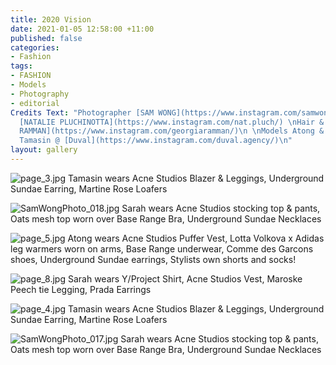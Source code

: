 ```yaml
---
title: 2020 Vision
date: 2021-01-05 12:58:00 +11:00
published: false
categories:
- Fashion
tags:
- FASHION
- Models
- Photography
- editorial
Credits Text: "Photographer [SAM WONG](https://www.instagram.com/samwongphoto_/) \nStylist
  [NATALIE PLUCHINOTTA](https://www.instagram.com/nat.pluch/) \nHair & Make up: [GEORGIA
  RAMMAN](https://www.instagram.com/georgiaramman/)\n \nModels Atong & Sarah @ [People](https://www.instagram.com/people.agency/),
  Tamasin @ [Duval](https://www.instagram.com/duval.agency/)\n"
layout: gallery
---
```


![page_3.jpg](/uploads/page_3.jpg)
Tamasin wears Acne Studios Blazer & Leggings, Underground Sundae Earring, Martine Rose Loafers

![SamWongPhoto_018.jpg](/uploads/SamWongPhoto_018.jpg)
Sarah wears Acne Studios stocking top & pants, Oats mesh top worn over  Base Range Bra, Underground Sundae Necklaces

![page_5.jpg](/uploads/page_5.jpg)
Atong wears Acne Studios Puffer Vest, Lotta Volkova x Adidas leg warmers worn on arms, Base Range underwear, Comme des Garcons shoes, Underground Sundae earrings, Stylists own shorts and socks!

![page_8.jpg](/uploads/page_8.jpg)
Sarah wears Y/Project Shirt, Acne Studios Vest, Maroske Peech tie Legging, Prada Earrings 

![page_4.jpg](/uploads/page_4.jpg)
Tamasin wears Acne Studios Blazer & Leggings, Underground Sundae Earring, Martine Rose Loafers

![SamWongPhoto_017.jpg](/uploads/SamWongPhoto_017.jpg)
Sarah wears Acne Studios stocking top & pants, Oats mesh top worn over  Base Range Bra, Underground Sundae Necklaces

